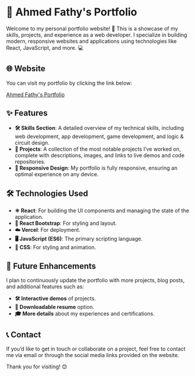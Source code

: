 # 🚀 Ahmed Fathy's Portfolio

Welcome to my personal portfolio website! 🎉 This is a showcase of my skills, projects, and experience as a web developer. I specialize in building modern, responsive websites and applications using technologies like React, JavaScript, and more. 💻

## 🌐 Website

You can visit my portfolio by clicking the link below:

[Ahmed Fathy's Portfolio](https://ahmed-portfolio-swart-kappa.vercel.app/)

## ✨ Features

- **🛠️ Skills Section**: A detailed overview of my technical skills, including web development, app development, game development, and logic & circuit design.
- **📂 Projects**: A collection of the most notable projects I’ve worked on, complete with descriptions, images, and links to live demos and code repositories.
- **📱 Responsive Design**: My portfolio is fully responsive, ensuring an optimal experience on any device.

## 🛠️ Technologies Used

- **⚛️ React**: For building the UI components and managing the state of the application.
- **🎨 React Bootstrap**: For styling and layout.
- **☁️ Vercel**: For deployment.
- **🖥️ JavaScript (ES6)**: The primary scripting language.
- **💅 CSS**: For styling and animation.

## 🚧 Future Enhancements

I plan to continuously update the portfolio with more projects, blog posts, and additional features such as:

- **🛠️ Interactive demos** of projects.
- **📄 Downloadable resume** option.
- **🎓 More details** about my experiences and certifications.

## 📞 Contact

If you’d like to get in touch or collaborate on a project, feel free to contact me via email or through the social media links provided on the website.

Thank you for visiting! 😊
